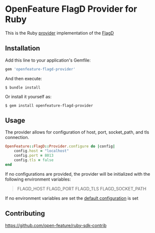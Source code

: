 # OpenFeature FlagD Provider for Ruby

This is the Ruby [provider](https://docs.openfeature.dev/docs/specification/sections/providers) implementation of the [FlagD](https://github.com/open-feature/flagd)
## Installation

Add this line to your application's Gemfile:

```ruby
gem 'openfeature-flagd-provider'
```

And then execute:

    $ bundle install

Or install it yourself as:

    $ gem install openfeature-flagd-provider

## Usage

The provider allows for configuration of host, port, socket_path, and tls connection.

```ruby
OpenFeature::FlagD::Provider.configure do |config|
    config.host = "localhost"
    config.port = 8013
    config.tls = false
end
```

If no configurations are provided, the provider will be initialized with the following environment variables:

> FLAGD_HOST
> FLAGD_PORT
> FLAGD_TLS
> FLAGD_SOCKET_PATH

If no environment variables are set the [default configuration](./lib/openfeature/flagd/provider/configuration.rb) is set

## Contributing

https://github.com/open-feature/ruby-sdk-contrib
